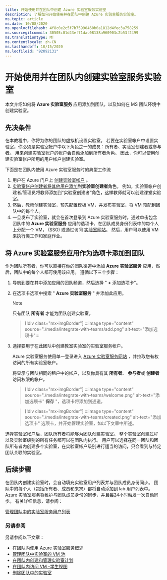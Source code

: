 ```yaml
---
title: 开始使用并在团队中创建 Azure 实验室服务实验室
description: 了解如何开始使用并在团队中创建 Azure 实验室服务实验室。
ms.topic: article
ms.date: 10/08/2020
ms.openlocfilehash: 4f8c0e2c5f7b75990460b0a1812d4fec3a758259
ms.sourcegitcommit: 30505c01d43ef71dac08138a960903c2b53f2499
ms.translationtype: MT
ms.contentlocale: zh-CN
ms.lasthandoff: 10/15/2020
ms.locfileid: "92092131"
---
```

# <a name="get-started-and-create-a-lab-services-lab-within-teams"></a>开始使用并在团队内创建实验室服务实验室

本文介绍如何将 **Azure 实验室服务** 应用添加到团队，以及如何在 MS 团队环境中创建实验室。

## <a name="prerequisites"></a>先决条件

在本教程中，你将为你的团队的虚拟机设置实验室。 若要在实验室帐户中设置实验室，你必须是实验室帐户中以下角色之一的成员：所有者、实验室创建者或参与者。 用来创建实验室帐户的帐户会自动添加到所有者角色。 因此，你可以使用创建实验室帐户所用的用户帐户创建实验室。

下面是在团队内使用 Azure 实验室服务时的典型工作流

1. 用户在 Azure 门户上 [创建实验室帐户](tutorial-setup-lab-account.md#create-a-lab-account) 。
1. [实验室帐户创建者将其他用户添加](tutorial-setup-lab-account.md#add-a-user-to-the-lab-creator-role)到**实验室创建者**角色。 例如，实验室帐户创建者/管理员将教师添加到“实验室创建者”角色，这样教师就可以创建课堂实验室。
1. 然后，教师创建实验室，预先配置模板 VM，并发布实验室，将 VM 预配到团队中的每个人。
1. 一旦发布了实验室，就会在首次登录到 Azure 实验室服务时，通过单击包含团队中的 **Azure 实验室服务** 应用的选项卡，在团队成员身份列表中的每个人上分配一个 VM， (SSO) 或通过访问 [实验室网站](https://labs.azure.com)。 然后，用户可以使用 VM 来执行类工作和家庭作业。

## <a name="add-azure-lab-services-app-as-a-tab-to-a-team"></a>将 Azure 实验室服务应用作为选项卡添加到团队

作为团队所有者，你可以直接在你的团队渠道中添加 **Azure 实验室服务** 应用，然后，团队中的每个人都可使用该应用。 遵循以下三个步骤：

1. 导航到要在其中添加应用的团队频道，然后选择 " **+** 添加选项卡"。 
1. 在选项卡选项中搜索 " **Azure 实验室服务** " 并添加此应用。 

    > [!NOTE]
    > 只有团队 **所有者** 才能为团队创建实验室。

    > [!div class="mx-imgBorder"]
    > :::image type="content" source="./media/integrate-with-teams/add.png" alt-text="添加选项卡":::
1. 选择要用于在此团队中创建教室实验室的实验室服务帐户。 

    Azure 实验室服务使用单一登录进入 [Azure 实验室服务网站](https://labs.azure.com) ，并拉取您有权访问的所有实验室帐户。 

    将显示与团队相同的租户中的帐户，以及你具有其 **所有者**、 **参与者**或 **创建者** 访问权限的帐户。 

    > [!div class="mx-imgBorder"]
    > :::image type="content" source="./media/integrate-with-teams/welcome.png" alt-text="添加选项卡" **保存** "，选项卡将添加到通道。

    > [!div class="mx-imgBorder"]
    > :::image type="content" source="./media/integrate-with-teams/created.png" alt-text="添加选项卡" 选项卡，并开始管理实验室，如以下文章中所述。

选择实验室帐户后，团队所有者将能够为团队创建实验室。 整个实验室创建过程以及实验室级别的所有任务都可以在团队内执行。 用户可以选择在同一团队和团队所有者内创建多个实验室，在实验室帐户级别进行适当的访问，只会看到与特定团队关联的实验室。

## <a name="next-steps"></a>后续步骤

在团队内创建实验室时，会自动填充实验室用户列表并与团队成员身份同步。 团队中的每个人（包括所有者、成员和来宾）都将自动添加到 lab 用户列表中。 Azure 实验室服务将维护与团队成员身份的同步，并且每24小时触发一次自动同步。 有关详细信息，请参阅：

[管理团队中的实验室服务用户列表](how-to-manage-user-lists-within-teams.md)

### <a name="see-also"></a>另请参阅

另请参阅以下文章：

- [在团队内使用 Azure 实验室服务概述](lab-services-within-teams-overview.md)
- [管理团队中实验室的 VM 池](how-to-manage-vm-pool-within-teams.md)
- [在团队内创建和管理实验室计划](how-to-create-schedules-within-teams.md)
- [在团队内访问 VM –学生视图](how-to-access-vm-for-students-within-teams.md)
- [删除团队中的实验室](how-to-delete-lab-within-teams.md)
